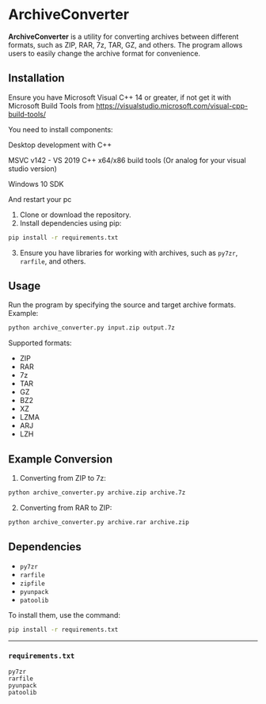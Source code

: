 # ArchiveConverter

**ArchiveConverter** is a utility for converting archives between different formats, such as ZIP, RAR, 7z, TAR, GZ, and others. The program allows users to easily change the archive format for convenience.

## Installation

Ensure you have Microsoft Visual C++ 14 or greater, if not get it with Microsoft Build Tools from https://visualstudio.microsoft.com/visual-cpp-build-tools/

You need to install components:

Desktop development with C++

MSVC v142 - VS 2019 C++ x64/x86 build tools (Or analog for your visual studio version)

Windows 10 SDK

And restart your pc

1. Clone or download the repository.
2. Install dependencies using pip:

```bash
pip install -r requirements.txt
```

3. Ensure you have libraries for working with archives, such as `py7zr`, `rarfile`, and others.

## Usage

Run the program by specifying the source and target archive formats. Example:

```bash
python archive_converter.py input.zip output.7z
```

Supported formats:
- ZIP
- RAR
- 7z
- TAR
- GZ
- BZ2
- XZ
- LZMA
- ARJ
- LZH

## Example Conversion

1. Converting from ZIP to 7z:

```bash
python archive_converter.py archive.zip archive.7z
```

2. Converting from RAR to ZIP:

```bash
python archive_converter.py archive.rar archive.zip
```

## Dependencies

- `py7zr`
- `rarfile`
- `zipfile`
- `pyunpack`
- `patoolib`

To install them, use the command:

```bash
pip install -r requirements.txt
```

---

### `requirements.txt`

```
py7zr
rarfile
pyunpack
patoolib
```

